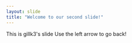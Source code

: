 ```yaml
---
layout: slide
title: "Welcome to our second slide!"
---
```

This is gillk3's slide
Use the left arrow to go back!
